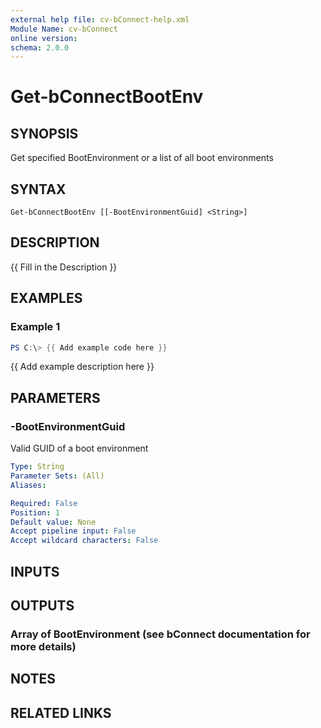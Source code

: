 ```yaml
---
external help file: cv-bConnect-help.xml
Module Name: cv-bConnect
online version:
schema: 2.0.0
---
```


# Get-bConnectBootEnv

## SYNOPSIS
Get specified BootEnvironment or a list of all boot environments

## SYNTAX

```
Get-bConnectBootEnv [[-BootEnvironmentGuid] <String>]
```

## DESCRIPTION
{{ Fill in the Description }}

## EXAMPLES

### Example 1
```powershell
PS C:\> {{ Add example code here }}
```

{{ Add example description here }}

## PARAMETERS

### -BootEnvironmentGuid
Valid GUID of a boot environment

```yaml
Type: String
Parameter Sets: (All)
Aliases:

Required: False
Position: 1
Default value: None
Accept pipeline input: False
Accept wildcard characters: False
```

## INPUTS

## OUTPUTS

### Array of BootEnvironment (see bConnect documentation for more details)
## NOTES

## RELATED LINKS

